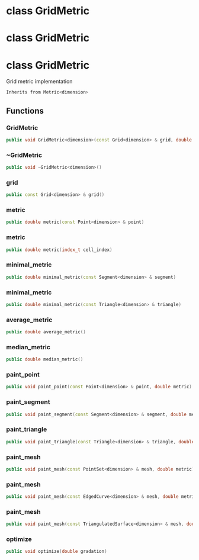 # class GridMetric

# class GridMetric

# class GridMetric


 Grid metric implementation



```cpp
Inherits from Metric<dimension>
```



## Functions

### GridMetric

```cpp
public void GridMetric<dimension>(const Grid<dimension> & grid, double default_metric)
```


### ~GridMetric

```cpp
public void ~GridMetric<dimension>()
```


### grid

```cpp
public const Grid<dimension> & grid()
```


### metric

```cpp
public double metric(const Point<dimension> & point)
```


### metric

```cpp
public double metric(index_t cell_index)
```


### minimal_metric

```cpp
public double minimal_metric(const Segment<dimension> & segment)
```


### minimal_metric

```cpp
public double minimal_metric(const Triangle<dimension> & triangle)
```


### average_metric

```cpp
public double average_metric()
```


### median_metric

```cpp
public double median_metric()
```


### paint_point

```cpp
public void paint_point(const Point<dimension> & point, double metric)
```


### paint_segment

```cpp
public void paint_segment(const Segment<dimension> & segment, double metric)
```


### paint_triangle

```cpp
public void paint_triangle(const Triangle<dimension> & triangle, double metric)
```


### paint_mesh

```cpp
public void paint_mesh(const PointSet<dimension> & mesh, double metric)
```


### paint_mesh

```cpp
public void paint_mesh(const EdgedCurve<dimension> & mesh, double metric)
```


### paint_mesh

```cpp
public void paint_mesh(const TriangulatedSurface<dimension> & mesh, double metric)
```


### optimize

```cpp
public void optimize(double gradation)
```




